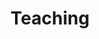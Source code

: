 ---
title: Teaching
summary: My courses
type: landing

cascade:
  - _target:
      kind: page
    params:
      show_breadcrumb: true

sections:
  - block: collection
    id: teaching
    content:
      title: Teaching
      text: I enjoy making things. Here are a selection of projects that I have worked on over the years.
      filters:
        folders:
          - teaching
    design:
      view: article-grid
      columns: 2
---